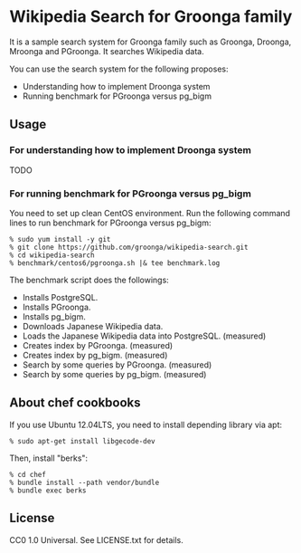 # Wikipedia Search for Groonga family

It is a sample search system for Groonga family such as Groonga,
Droonga, Mroonga and PGroonga. It searches Wikipedia data.

You can use the search system for the following proposes:

  * Understanding how to implement Droonga system
  * Running benchmark for PGroonga versus pg\_bigm

## Usage

### For understanding how to implement Droonga system

TODO

### For running benchmark for PGroonga versus pg\_bigm

You need to set up clean CentOS environment. Run the following command
lines to run benchmark for PGroonga versus pg\_bigm:

```text
% sudo yum install -y git
% git clone https://github.com/groonga/wikipedia-search.git
% cd wikipedia-search
% benchmark/centos6/pgroonga.sh |& tee benchmark.log
```

The benchmark script does the followings:

  * Installs PostgreSQL.
  * Installs PGroonga.
  * Installs pg\_bigm.
  * Downloads Japanese Wikipedia data.
  * Loads the Japanese Wikipedia data into PostgreSQL. (measured)
  * Creates index by PGroonga. (measured)
  * Creates index by pg\_bigm. (measured)
  * Search by some queries by PGroonga. (measured)
  * Search by some queries by pg\_bigm. (measured)

## About chef cookbooks

If you use Ubuntu 12.04LTS, you need to install depending library via apt:

    % sudo apt-get install libgecode-dev

Then, install "berks":

    % cd chef
    % bundle install --path vendor/bundle
    % bundle exec berks

## License

CC0 1.0 Universal. See LICENSE.txt for details.
